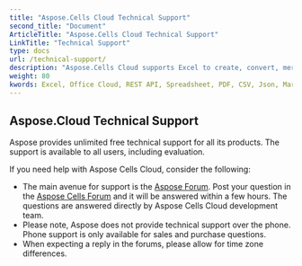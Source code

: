 ```yaml
---
title: "Aspose.Cells Cloud Technical Support"
second_title: "Document"
ArticleTitle: "Aspose.Cells Cloud Technical Support"
LinkTitle: "Technical Support"
type: docs
url: /technical-support/
description: "Aspose.Cells Cloud supports Excel to create, convert, merge, split, protected, inner object operation, and so on."
weight: 80
kwords: Excel, Office Cloud, REST API, Spreadsheet, PDF, CSV, Json, Markdown, Technical Support
---
```


## **Aspose.Cloud Technical Support**

Aspose provides unlimited free technical support for all its products. The support is available to all users, including evaluation.

If you need help with Aspose Cells Cloud, consider the following:

- The main avenue for support is the [Aspose Forum](http://forum.aspose.cloud/). Post your question in the [Aspose Cells Forum](https://forum.aspose.cloud/c/cells) and it will be answered within a few hours. The questions are answered directly by Aspose Cells Cloud development team.
- Please note, Aspose does not provide technical support over the phone. Phone support is only available for sales and purchase questions.
- When expecting a reply in the forums, please allow for time zone differences.
